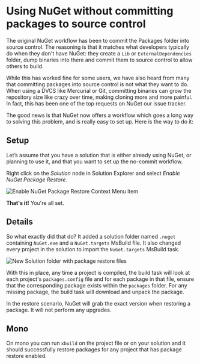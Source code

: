 ﻿# Using NuGet without committing packages to source control

The original NuGet workflow has been to commit the Packages folder into source control. The 
reasoning is that it matches what developers typically do when they don't have NuGet: they create a 
`Lib` or `ExternalDependencies` folder, dump binaries into there and commit them to source control 
to allow others to build.

While this has worked fine for some users, we have also heard from many that committing packages 
into source control is not what they want to do. When using a DVCS like Mercurial or Git, committing 
binaries can grow the repository size like crazy over time, making cloning more and more painful. In 
fact, this has been one of the top requests on NuGet our issue tracker.

The good news is that NuGet now offers a workflow which goes a long way to solving this problem, and is
really easy to set up. Here is the way to do it:

## Setup
Let’s assume that you have a solution that is either already using NuGet, or planning to use it, and that
you want to set up the no-commit workflow.

Right click on the _Solution_ node in Solution Explorer and select _Enable NuGet Package Restore_.

![Enable NuGet Package Restore Context Menu item](images/enable-package-restore.png)

**That's it!** You're all set.

## Details
So what exactly did that do? It added a solution folder named `.nuget` containing `NuGet.exe` and a 
`NuGet.targets` MsBuild file. It also changed every project in the solution to import the `NuGet.targets` 
MsBuild task.

![New Solution folder with package restore files](images/package-restore-solution.png)

With this in place, any time a project is compiled, the build task will look at each project's 
`packages.config` file and for each package in that file, ensure that the corresponding package 
exists within the `packages` folder. For any missing package, the build task will download and 
unpack the package.

In the restore scenario, NuGet will grab the exact version when restoring a package. It will not 
perform any upgrades.

## Mono
On mono you can run `xbuild` on the project file or on your solution and it should successfully 
restore packages for any project that has package restore enabled.